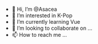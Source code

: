- 👋 Hi, I’m @Asacea
- 👀 I’m interested in K-Pop 
- 🌱 I’m currently learning Vue
- 💞️ I’m looking to collaborate on ...
- 📫 How to reach me ...

<!---
Asacea/Asacea is a ✨ special ✨ repository because its `README.md` (this file) appears on your GitHub profile.
You can click the Preview link to take a look at your changes.
--->
